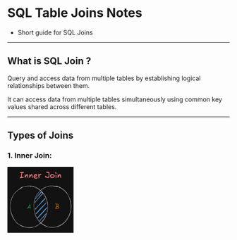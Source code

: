 # SQL Table Joins Notes

- Short guide for SQL Joins
---


## What is SQL Join ?
Query and access data from multiple tables by establishing logical relationships between them.

It can access data from multiple tables simultaneously using common key values shared across different tables.

---
## Types of Joins

### 1. Inner Join:


<img src="./img/innerJoin.png" alt="Alt text" width="150" height="150">
